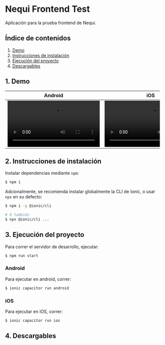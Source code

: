 # Nequi Frontend Test

Aplicación para la prueba frontend de Nequi.

## Índice de contenidos

1. [Demo](#demo)
2. [Instrucciones de instalación](#instrucciones-de-instalación)
3. [Ejecución del proyecto](#ejecución-del-proyecto)
4. [Descargables](#descargables)

## 1. Demo

| Android                                                                                         | iOS                                                                                             |
| ----------------------------------------------------------------------------------------------- | ----------------------------------------------------------------------------------------------- |
| <video src="https://github.com/user-attachments/assets/fce60a7a-1a4d-4c1a-b36c-5c856616bccf" /> | <video src="https://github.com/user-attachments/assets/97e61235-cc30-41dc-86af-e4a9b22b87b0" /> |

## 2. Instrucciones de instalación

Instalar dependencias mediante `npm`:

```bash
$ npm i
```

Adcionalmente, se recomienda instalar globalmente la CLI de Ionic, o usar `npx` en su defecto:

```bash
$ npm i -g @ionic/cli

# O también
$ npx @ionic/cli ...
```

## 3. Ejecución del proyecto

Para correr el servidor de desarrollo, ejecutar:

```bash
$ npm run start
```

### Android

Para ejecutar en android, correr:

```bash
$ ionic capacitor run android
```

### iOS

Para ejecutar en iOS, correr:

```bash
$ ionic capacitor run ios
```

## 4. Descargables
